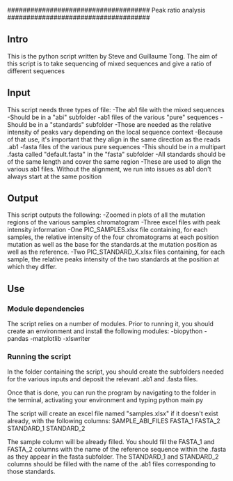 #####################################
Peak ratio analysis
#####################################

## Intro

This is the python script written by Steve and Guillaume Tong. The aim of this script is to take sequencing of mixed sequences and give a ratio of different sequences

## Input

This script needs three types of file:
	-The ab1 file with the mixed sequences
		-Should be in a "abi" subfolder
	-ab1 files of the various "pure" sequences
		-Should be in a "standards" subfolder
		-Those are needed as the relative intensity of peaks vary depending on the local sequence context
		-Because of that use, it's important that they align in the same direction as the reads .ab1
	-fasta files of the various pure sequences
		-This should be in a multipart .fasta called "default.fasta" in the "fasta" subfolder
		-All standards should be of the same length and cover the same region
		-These are used to align the various ab1 files. Without the alignment, we run into issues as ab1 don't always start at the same position
		
## Output

This script outputs the following:
	-Zoomed in plots of all the mutation regions of the various samples chromatogram
	-Three excel files with peak intensity information
		-One PIC_SAMPLES.xlsx file containing, for each samples, the relative intensity of the four chromatograms at each position mutation as well as the base for the standards.at the mutation position as well as the reference.
		-Two PIC_STANDARD_X.xlsx files containing, for each sample, the relative peaks intensity of the two standards at the position at which they differ. 
		
## Use 

### Module dependencies
The script relies on a number of modules. Prior to running it, you should create an environment and install the following modules:
	-biopython
	-pandas
	-matplotlib
	-xlswriter

### Running the script
In the folder containing the script, you should create the subfolders needed for the various inputs and deposit the relevant .ab1 and .fasta files.

Once that is done, you can run the program by navigating to the folder in the terminal, activating your environment and typing 
python main.py

The script will create an excel file named "samples.xlsx" if it doesn't exist already, with the following columns: SAMPLE_ABI_FILES	FASTA_1	FASTA_2	STANDARD_1	STANDARD_2

The sample column will be already filled. You should fill the FASTA_1 and FASTA_2 columns with the name of the reference sequence within the .fasta as they appear in the fasta subfolder. The STANDARD_1 and STANDARD_2 columns should be filled with the name of the .ab1 files corresponding to those standards. 
